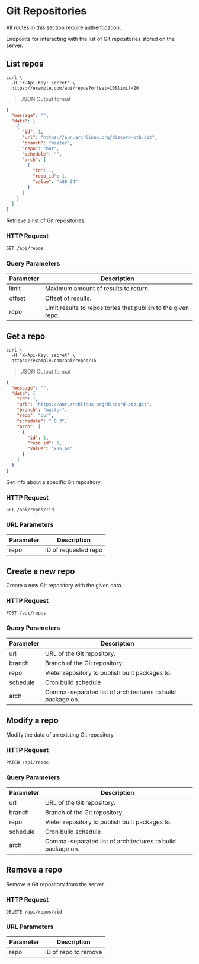 # Git Repositories

<aside class="notice">

All routes in this section require authentication.

</aside>

Endpoints for interacting with the list of Git repositories stored on the
server.

## List repos

```shell
curl \
  -H 'X-Api-Key: secret' \
  https://example.com/api/repos?offset=10&limit=20
```

> JSON Output format

```json
{
  "message": "",
  "data": [
    {
      "id": 1,
      "url": "https://aur.archlinux.org/discord-ptb.git",
      "branch": "master",
      "repo": "bur",
      "schedule": "",
      "arch": [
        {
          "id": 1,
          "repo_id": 1,
          "value": "x86_64"
        }
      ]
    }
  ]
}
```

Retrieve a list of Git repositories.

### HTTP Request

`GET /api/repos`

### Query Parameters

Parameter | Description
--------- | -----------
limit | Maximum amount of results to return.
offset | Offset of results.
repo | Limit results to repositories that publish to the given repo.

## Get a repo

```shell
curl \
  -H 'X-Api-Key: secret' \
  https://example.com/api/repos/15
```

> JSON Output format

```json
{
  "message": "",
  "data": {
    "id": 1,
    "url": "https://aur.archlinux.org/discord-ptb.git",
    "branch": "master",
    "repo": "bur",
    "schedule": " 0 3",
    "arch": [
      {
        "id": 1,
        "repo_id": 1,
        "value": "x86_64"
      }
    ]
  }
}
```

Get info about a specific Git repository.

### HTTP Request

`GET /api/repos/:id`

### URL Parameters

Parameter | Description
--------- | -----------
repo | ID of requested repo

## Create a new repo

Create a new Git repository with the given data.

### HTTP Request

`POST /api/repos`

### Query Parameters

Parameter | Description
--------- | -----------
url | URL of the Git repository.
branch | Branch of the Git repository.
repo | Vieter repository to publish built packages to.
schedule | Cron build schedule
arch | Comma-separated list of architectures to build package on.

## Modify a repo

Modify the data of an existing Git repository.

### HTTP Request

`PATCH /api/repos`

### Query Parameters

Parameter | Description
--------- | -----------
url | URL of the Git repository.
branch | Branch of the Git repository.
repo | Vieter repository to publish built packages to.
schedule | Cron build schedule
arch | Comma-separated list of architectures to build package on.

## Remove a repo

Remove a Git repository from the server.

### HTTP Request

`DELETE /api/repos/:id`

### URL Parameters

Parameter | Description
--------- | -----------
repo | ID of repo to remove
